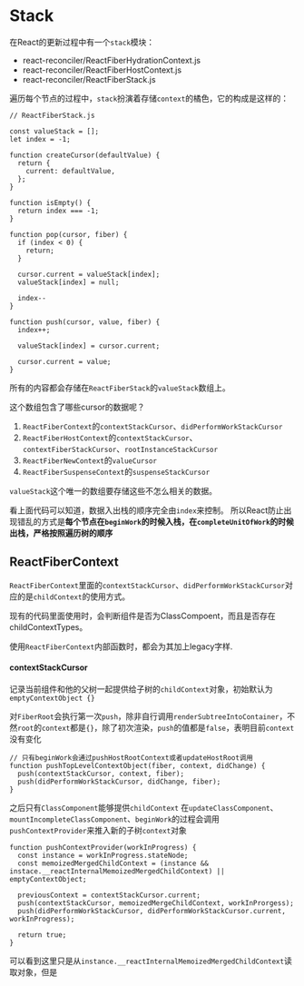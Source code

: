 # Stack

在React的更新过程中有一个`stack`模块：
* react-reconciler/ReactFiberHydrationContext.js
* react-reconciler/ReactFiberHostContext.js
* react-reconciler/ReactFiberStack.js

遍历每个节点的过程中，`stack`扮演着存储`context`的橘色，它的构成是这样的：

```
// ReactFiberStack.js

const valueStack = [];
let index = -1;

function createCursor(defaultValue) {
  return {
    current: defaultValue,
  };
}

function isEmpty() {
  return index === -1;
}

function pop(cursor, fiber) {
  if (index < 0) {
    return;
  }

  cursor.current = valueStack[index];
  valueStack[index] = null;

  index--
}

function push(cursor, value, fiber) {
  index++;

  valueStack[index] = cursor.current;

  cursor.current = value;
}
```

所有的内容都会存储在`ReactFiberStack`的`valueStack`数组上。

这个数组包含了哪些cursor的数据呢？

1. `ReactFiberContext`的`contextStackCursor`、`didPerformWorkStackCursor`
2. `ReactFiberHostContext`的`contextStackCursor`、`contextFiberStackCursor`、`rootInstanceStackCursor`
3. `ReactFiberNewContext`的`valueCursor`
4. `ReactFiberSuspenseContext`的`suspenseStackCursor`

`valueStack`这个唯一的数组要存储这些不怎么相关的数据。

看上面代码可以知道，数据入出栈的顺序完全由`index`来控制。
所以React防止出现错乱的方式是**每个节点在`beginWork`的时候入栈，在`completeUnitOfWork`的时候出栈，严格按照遍历树的顺序**


## ReactFiberContext

`ReactFiberContext`里面的`contextStackCursor`、`didPerformWorkStackCursor`对应的是`childContext`的使用方式。

现有的代码里面使用时，会判断组件是否为ClassCompoent，而且是否存在childContextTypes。

使用`ReactFiberContext`内部函数时，都会为其加上legacy字样.

#### contextStackCursor

记录当前组件和他的父树一起提供给子树的`childContext`对象，初始默认为`emptyContextObject {}`

对`FiberRoot`会执行第一次`push`，除非自行调用`renderSubtreeIntoContainer`，不然`root`的`context`都是`{}`，除了初次渲染，`push`的值都是`false`，表明目前`context`没有变化
```
// 只有beginWork会通过pushHostRootContext或者updateHostRoot调用
function pushTopLevelContextObject(fiber, context, didChange) {
  push(contextStackCursor, context, fiber);
  push(didPerformWorkStackCursor, didChange, fiber);
}
```

之后只有`ClassComponent`能够提供`childContext`
在`updateClassComponent`、`mountIncompleteClassComponent`、`beginWork`的过程会调用`pushContextProvider`来推入新的子树`context`对象

```
function pushContextProvider(workInProgress) {
  const instance = workInProgress.stateNode;
  const memoizedMergedChildContext = (instance && instace.__reactInternalMemoizedMergedChildContext) || emptyContextObject;

  previousContext = contextStackCursor.current;
  push(contextStackCursor, memoizedMergeChildContext, workInProrgess);
  push(didPerformWorkStackCursor, didPerformWorkStackCursor.current, workInProgress);

  return true;
}
```

可以看到这里只是从`instance.__reactInternalMemoizedMergedChildContext`读取对象，但是